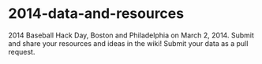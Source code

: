 2014-data-and-resources
=======================

2014 Baseball Hack Day, Boston and Philadelphia on March 2, 2014. Submit and share your resources and ideas in the wiki! Submit your data as a pull request.
